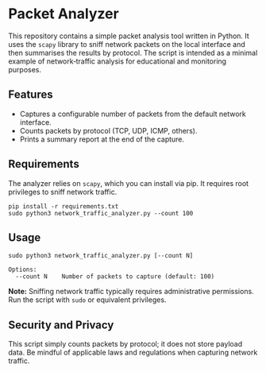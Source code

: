 # Packet Analyzer

This repository contains a simple packet analysis tool written in Python.  It uses the `scapy` library to sniff network packets on the local interface and then summarises the results by protocol.  The script is intended as a minimal example of network‑traffic analysis for educational and monitoring purposes.

## Features

- Captures a configurable number of packets from the default network interface.
- Counts packets by protocol (TCP, UDP, ICMP, others).
- Prints a summary report at the end of the capture.

## Requirements

The analyzer relies on `scapy`, which you can install via pip.  It requires root privileges to sniff network traffic.

```
pip install -r requirements.txt
sudo python3 network_traffic_analyzer.py --count 100
```

## Usage

```
sudo python3 network_traffic_analyzer.py [--count N]

Options:
  --count N    Number of packets to capture (default: 100)
```

**Note:** Sniffing network traffic typically requires administrative permissions.  Run the script with `sudo` or equivalent privileges.

## Security and Privacy

This script simply counts packets by protocol; it does not store payload data.  Be mindful of applicable laws and regulations when capturing network traffic.
